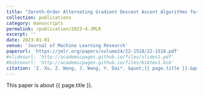 ```yaml
---
title: "Zeroth-Order Alternating Gradient Descent Ascent Algorithms for a Class of Nonconvex-Nonconcave Minimax Problems"
collection: publications
category: manuscripts
permalink: /publication/2023-4-JMLR
excerpt: ''
date: 2023-01-01
venue: 'Journal of Machine Learning Research'
paperurl: 'https://jmlr.org/papers/volume24/22-1518/22-1518.pdf'
#slidesurl: 'http://academicpages.github.io/files/slides1.pdf'
#bibtexurl: 'http://academicpages.github.io/files/bibtex1.bib'
citation: 'Z. Xu, Z. Wang, J. Wang, Y. Dai*. &quot;{{ page.title }}.&quot; <i>Journal of Machine Learning Research</i>. 24(313): 1-25, 2023.'
---
```


This paper is about {{ page.title }}.
